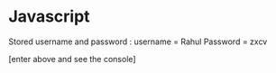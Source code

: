 # Javascript

Stored username and password :
username = Rahul 
Password = zxcv 

[enter above and see the console] 
